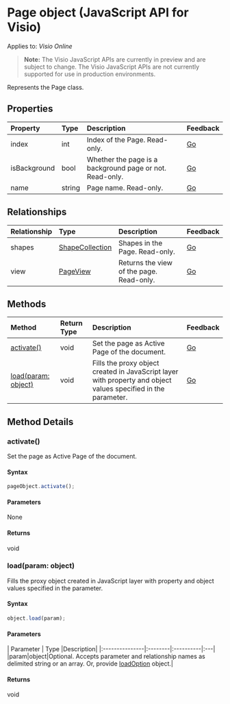 # Page object (JavaScript API for Visio)

Applies to: _Visio Online_
>**Note:** The Visio JavaScript APIs are currently in preview and are subject to change. The Visio JavaScript APIs are not currently supported for use in production environments.

Represents the Page class.

## Properties

| Property	   | Type	|Description| Feedback|
|:---------------|:--------|:----------|:---|
|index|int|Index of the Page. Read-only.|[Go](https://github.com/OfficeDev/office-js-docs/issues/new?title=Visio-page-index)|
|isBackground|bool|Whether the page is a background page or not. Read-only.|[Go](https://github.com/OfficeDev/office-js-docs/issues/new?title=Visio-page-isBackground)|
|name|string|Page name. Read-only.|[Go](https://github.com/OfficeDev/office-js-docs/issues/new?title=Visio-page-name)|

## Relationships
| Relationship | Type	|Description| Feedback|
|:---------------|:--------|:----------|:---|
|shapes|[ShapeCollection](shapecollection.md)|Shapes in the Page. Read-only.|[Go](https://github.com/OfficeDev/office-js-docs/issues/new?title=Visio-page-shapes)|
|view|[PageView](pageview.md)|Returns the view of the page. Read-only.|[Go](https://github.com/OfficeDev/office-js-docs/issues/new?title=Visio-page-view)|

## Methods

| Method		   | Return Type	|Description| Feedback|
|:---------------|:--------|:----------|:---|
|[activate()](#activate)|void|Set the page as Active Page of the document.|[Go](https://github.com/OfficeDev/office-js-docs/issues/new?title=Visio-page-activate)|
|[load(param: object)](#loadparam-object)|void|Fills the proxy object created in JavaScript layer with property and object values specified in the parameter.|[Go](https://github.com/OfficeDev/office-js-docs/issues/new?title=Visio-page-load)|

## Method Details


### activate()
Set the page as Active Page of the document.

#### Syntax
```js
pageObject.activate();
```

#### Parameters
None

#### Returns
void

### load(param: object)
Fills the proxy object created in JavaScript layer with property and object values specified in the parameter.

#### Syntax
```js
object.load(param);
```

#### Parameters
| Parameter	   | Type	|Description|
|:---------------|:--------|:----------|:---|
|param|object|Optional. Accepts parameter and relationship names as delimited string or an array. Or, provide [loadOption](loadoption.md) object.|

#### Returns
void

